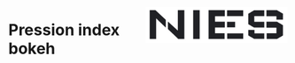 <a href="http://nies.soccer/"><img
src="https://github.com/nepito/world_cup_semis/blob/develop/img/logo.jpeg" align="right" width="256"
/></a>

# Pression index bokeh
